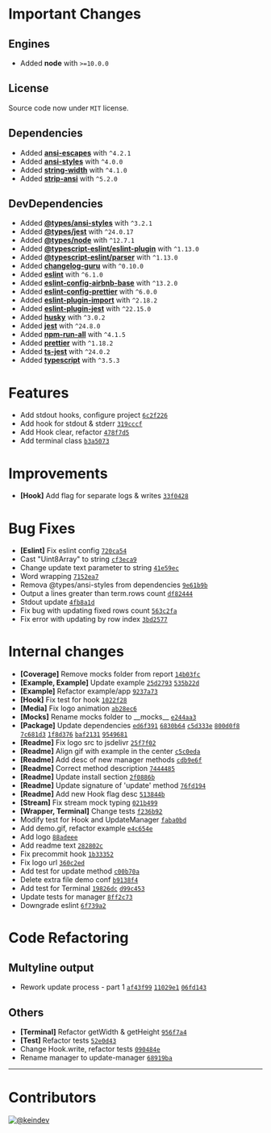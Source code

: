 # Important Changes

## Engines

-   Added **node** with `>=10.0.0`

## License

Source code now under `MIT` license.

## Dependencies

-   Added **[ansi-escapes](https://www.npmjs.com/package/ansi-escapes/v/4.2.1)** with `^4.2.1`
-   Added **[ansi-styles](https://www.npmjs.com/package/ansi-styles/v/4.0.0)** with `^4.0.0`
-   Added **[string-width](https://www.npmjs.com/package/string-width/v/4.1.0)** with `^4.1.0`
-   Added **[strip-ansi](https://www.npmjs.com/package/strip-ansi/v/5.2.0)** with `^5.2.0`

## DevDependencies

-   Added **[@types/ansi-styles](https://www.npmjs.com/package/@types/ansi-styles/v/3.2.1)** with `^3.2.1`
-   Added **[@types/jest](https://www.npmjs.com/package/@types/jest/v/24.0.17)** with `^24.0.17`
-   Added **[@types/node](https://www.npmjs.com/package/@types/node/v/12.7.1)** with `^12.7.1`
-   Added **[@typescript-eslint/eslint-plugin](https://www.npmjs.com/package/@typescript-eslint/eslint-plugin/v/1.13.0)** with `^1.13.0`
-   Added **[@typescript-eslint/parser](https://www.npmjs.com/package/@typescript-eslint/parser/v/1.13.0)** with `^1.13.0`
-   Added **[changelog-guru](https://www.npmjs.com/package/changelog-guru/v/0.10.0)** with `^0.10.0`
-   Added **[eslint](https://www.npmjs.com/package/eslint/v/6.1.0)** with `^6.1.0`
-   Added **[eslint-config-airbnb-base](https://www.npmjs.com/package/eslint-config-airbnb-base/v/13.2.0)** with `^13.2.0`
-   Added **[eslint-config-prettier](https://www.npmjs.com/package/eslint-config-prettier/v/6.0.0)** with `^6.0.0`
-   Added **[eslint-plugin-import](https://www.npmjs.com/package/eslint-plugin-import/v/2.18.2)** with `^2.18.2`
-   Added **[eslint-plugin-jest](https://www.npmjs.com/package/eslint-plugin-jest/v/22.15.0)** with `^22.15.0`
-   Added **[husky](https://www.npmjs.com/package/husky/v/3.0.2)** with `^3.0.2`
-   Added **[jest](https://www.npmjs.com/package/jest/v/24.8.0)** with `^24.8.0`
-   Added **[npm-run-all](https://www.npmjs.com/package/npm-run-all/v/4.1.5)** with `^4.1.5`
-   Added **[prettier](https://www.npmjs.com/package/prettier/v/1.18.2)** with `^1.18.2`
-   Added **[ts-jest](https://www.npmjs.com/package/ts-jest/v/24.0.2)** with `^24.0.2`
-   Added **[typescript](https://www.npmjs.com/package/typescript/v/3.5.3)** with `^3.5.3`

# Features

-   Add stdout hooks, configure project [`6c2f226`](https://github.com/keindev/stdout-update/commit/6c2f226a4979ba0a26c3ea8450f5f14d0ea80fd9)
-   Add hook for stdout & stderr [`319cccf`](https://github.com/keindev/stdout-update/commit/319cccfb3640e72e6c1858ca8cd21d385ae00668)
-   Add Hook clear, refactor [`478f7d5`](https://github.com/keindev/stdout-update/commit/478f7d5122fea53d25d28e5aa37b0815f7f49e65)
-   Add terminal class [`b3a5073`](https://github.com/keindev/stdout-update/commit/b3a5073c5eb20e42d8129d6c0e4a5482e4328693)

# Improvements

-   **[Hook]** Add flag for separate logs & writes [`33f0428`](https://github.com/keindev/stdout-update/commit/33f042884f978cde93e77ab6462e9266f80ebf48)

# Bug Fixes

-   **[Eslint]** Fix eslint config [`720ca54`](https://github.com/keindev/stdout-update/commit/720ca545e7f65d4009885b1813412cc0fd9a392a)
-   Cast "Uint8Array" to string [`cf3eca9`](https://github.com/keindev/stdout-update/commit/cf3eca9a303c9c03ec859eead00a558f6c70e6b0)
-   Change update text parameter to string [`41e59ec`](https://github.com/keindev/stdout-update/commit/41e59ec08c802c2d05f3fa88a15751d573574d62)
-   Word wrapping [`7152ea7`](https://github.com/keindev/stdout-update/commit/7152ea7018d88ea124e13d72262b0e83141e411c)
-   Remova @types\/ansi\-styles from dependencies [`9e61b9b`](https://github.com/keindev/stdout-update/commit/9e61b9bc9d9f32f1e6f0d12de39f064af6b8ef08)
-   Output a lines greater than term\.rows count [`df82444`](https://github.com/keindev/stdout-update/commit/df824441b5d8976afafea914072708e9ebeedaaa)
-   Stdout update [`4fb8a1d`](https://github.com/keindev/stdout-update/commit/4fb8a1d8d0dc3412501d475d991172cb17d23c96)
-   Fix bug with updating fixed rows count [`563c2fa`](https://github.com/keindev/stdout-update/commit/563c2fa24b4bb6fa574347bdf6ad1030a445239b)
-   Fix error with updating by row index [`3bd2577`](https://github.com/keindev/stdout-update/commit/3bd2577effecde737e1c396fc8a7aee5f8058bce)

# Internal changes

-   **[Coverage]** Remove mocks folder from report [`14b03fc`](https://github.com/keindev/stdout-update/commit/14b03fc35c7531856eebe870b7edd713210bf532)
-   **[Example, Example]** Update example [`25d2793`](https://github.com/keindev/stdout-update/commit/25d2793e4e29a1b8d366fca95dc67373670718dd) [`535b22d`](https://github.com/keindev/stdout-update/commit/535b22d65ee4b1636c84301c88a0e29f8c4c8cba)
-   **[Example]** Refactor example\/app [`9237a73`](https://github.com/keindev/stdout-update/commit/9237a73d69945579311840cfb13c95143e5444c2)
-   **[Hook]** Fix test for hook [`1022f28`](https://github.com/keindev/stdout-update/commit/1022f28393331bc1009200cfa23260929172187b)
-   **[Media]** Fix logo animation [`ab28ec6`](https://github.com/keindev/stdout-update/commit/ab28ec6ab42f0fa4c6fca8ad2d18778c904eb1fd)
-   **[Mocks]** Rename mocks folder to \_\_mocks\_\_ [`e244aa3`](https://github.com/keindev/stdout-update/commit/e244aa3f93747035c0e7c108beebec9e9cbbc48e)
-   **[Package]** Update dependencies [`ed6f391`](https://github.com/keindev/stdout-update/commit/ed6f391da292616dcae1dc597bc7013857e0d39a) [`6830b64`](https://github.com/keindev/stdout-update/commit/6830b64d7fbcfcac6e3c92386bf3566de493d837) [`c5d333e`](https://github.com/keindev/stdout-update/commit/c5d333e2b7787c08750fdd62db058ff166b3b371) [`800d0f8`](https://github.com/keindev/stdout-update/commit/800d0f8df00014a96e95c2961afde9faa73e087e) [`7c681d3`](https://github.com/keindev/stdout-update/commit/7c681d37117f7c3da5cbb99bcecfe0c8a1b91129) [`1f8d376`](https://github.com/keindev/stdout-update/commit/1f8d37608676ae63e06b46fa67ee97ba8fe9129e) [`baf2131`](https://github.com/keindev/stdout-update/commit/baf2131a388b8e669f849c2b0d94dfc0516db318) [`9549681`](https://github.com/keindev/stdout-update/commit/95496810197f66f5dd1ef7bb3eac2bc7deb4aede)
-   **[Readme]** Fix logo src to jsdelivr [`25f7f02`](https://github.com/keindev/stdout-update/commit/25f7f02a4af1bdffb1af6182a1f7d715cab3cc18)
-   **[Readme]** Align gif with example in the center [`c5c0eda`](https://github.com/keindev/stdout-update/commit/c5c0edae0c4c23ae1278d455c60ad1f52fe59898)
-   **[Readme]** Add desc of new manager methods [`cdb9e6f`](https://github.com/keindev/stdout-update/commit/cdb9e6f0ebfdda636d1d5a0152953cba7951097b)
-   **[Readme]** Correct method description [`7444485`](https://github.com/keindev/stdout-update/commit/7444485237e0e291e8359f57a0f49ad4ddbbb645)
-   **[Readme]** Update install section [`2f0886b`](https://github.com/keindev/stdout-update/commit/2f0886b2533a312990a9c9604bd3982e8b628dd7)
-   **[Readme]** Update signature of 'update' method [`76fd194`](https://github.com/keindev/stdout-update/commit/76fd194cd8e565239425a23247937a6b340715a2)
-   **[Readme]** Add new Hook flag desc [`513844b`](https://github.com/keindev/stdout-update/commit/513844b2c865eab4d6fc4f0ae7ef2c05478d4507)
-   **[Stream]** Fix stream mock typing [`021b499`](https://github.com/keindev/stdout-update/commit/021b499436346c43039f54cd293683c2944431c2)
-   **[Wrapper, Terminal]** Change tests [`f236b92`](https://github.com/keindev/stdout-update/commit/f236b92fe15f5679661e65945d7f13f13d01b7b1)
-   Modify test for Hook and UpdateManager [`faba0bd`](https://github.com/keindev/stdout-update/commit/faba0bdb570a84d8687734fce0667def241e8654)
-   Add demo\.gif, refactor example [`e4c654e`](https://github.com/keindev/stdout-update/commit/e4c654e828a7619a03470b3038a461b9ac3dea61)
-   Add logo [`88adeee`](https://github.com/keindev/stdout-update/commit/88adeee9e2ae7dfe08e1892827802c6e034c6440)
-   Add readme text [`282802c`](https://github.com/keindev/stdout-update/commit/282802c572124745506b4572fa7b583e2dcfe4ee)
-   Fix precommit hook [`1b33352`](https://github.com/keindev/stdout-update/commit/1b333529c10b20a242beee0174b2f59acbb9f47e)
-   Fix logo url [`360c2ed`](https://github.com/keindev/stdout-update/commit/360c2ed02d75964c6e423ad026251e851428b8ad)
-   Add test for update method [`c00b70a`](https://github.com/keindev/stdout-update/commit/c00b70af011fe1b4a7c68ad995e9e79e614e5a3a)
-   Delete extra file demo conf [`b9138f4`](https://github.com/keindev/stdout-update/commit/b9138f406a34ccd88e1a18034f5bd33604d95d16)
-   Add test for Terminal [`19826dc`](https://github.com/keindev/stdout-update/commit/19826dc28c4f78ad7d28047f1c3df93b8b9f8e6c) [`d99c453`](https://github.com/keindev/stdout-update/commit/d99c453d5da11cc69227b7ca11287db5dd7c7b06)
-   Update tests for manager [`8ff2c73`](https://github.com/keindev/stdout-update/commit/8ff2c733246ef42996241eaa37eb2c5aaf44fc59)
-   Downgrade eslint [`6f739a2`](https://github.com/keindev/stdout-update/commit/6f739a2b91f0b8e96650209f6141568b44f10038)

# Code Refactoring

## Multyline output

-   Rework update process \- part 1 [`af43f99`](https://github.com/keindev/stdout-update/commit/af43f99b5b2ae5613eb42c9e7144c03756681393) [`11029e1`](https://github.com/keindev/stdout-update/commit/11029e18977c03c236622ae243765e497dd794f3) [`06fd143`](https://github.com/keindev/stdout-update/commit/06fd14341381094a1cb5786db5aa4dd919e293fc)

## Others

-   **[Terminal]** Refactor getWidth & getHeight [`956f7a4`](https://github.com/keindev/stdout-update/commit/956f7a4419387b914c07c1b20f20151e06f4d27a)
-   **[Test]** Refactor tests [`52e0d43`](https://github.com/keindev/stdout-update/commit/52e0d4350f71a73854d2e6b047a6d9664aa24c52)
-   Change Hook\.write, refactor tests [`090484e`](https://github.com/keindev/stdout-update/commit/090484e79477b68c24e627da1ca4f827a06bfae1)
-   Rename manager to update\-manager [`68919ba`](https://github.com/keindev/stdout-update/commit/68919bab2984aaa32ca7cd1ed8cf96c5ef3daab3)

---

# Contributors

[![@keindev](https://avatars3.githubusercontent.com/u/4527292?v=4&size=40)](https://github.com/keindev)

